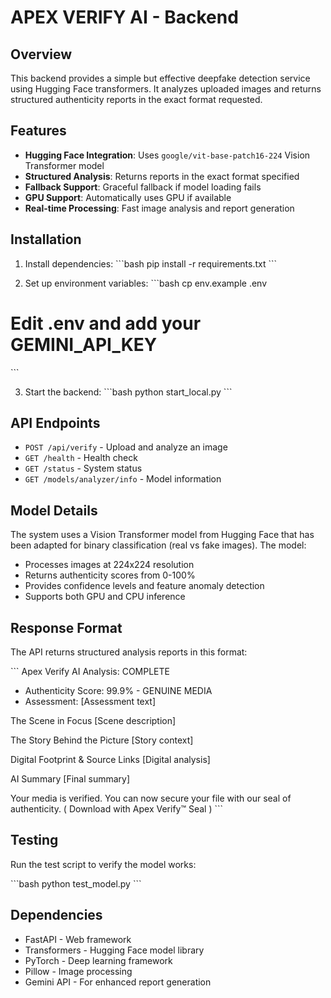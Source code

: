 # APEX VERIFY AI - Backend

## Overview

This backend provides a simple but effective deepfake detection service using Hugging Face transformers. It analyzes uploaded images and returns structured authenticity reports in the exact format requested.

## Features

- **Hugging Face Integration**: Uses `google/vit-base-patch16-224` Vision Transformer model
- **Structured Analysis**: Returns reports in the exact format specified
- **Fallback Support**: Graceful fallback if model loading fails
- **GPU Support**: Automatically uses GPU if available
- **Real-time Processing**: Fast image analysis and report generation

## Installation

1. Install dependencies:
\`\`\`bash
pip install -r requirements.txt
\`\`\`

2. Set up environment variables:
\`\`\`bash
cp env.example .env
# Edit .env and add your GEMINI_API_KEY
\`\`\`

3. Start the backend:
\`\`\`bash
python start_local.py
\`\`\`

## API Endpoints

- `POST /api/verify` - Upload and analyze an image
- `GET /health` - Health check
- `GET /status` - System status
- `GET /models/analyzer/info` - Model information

## Model Details

The system uses a Vision Transformer model from Hugging Face that has been adapted for binary classification (real vs fake images). The model:

- Processes images at 224x224 resolution
- Returns authenticity scores from 0-100%
- Provides confidence levels and feature anomaly detection
- Supports both GPU and CPU inference

## Response Format

The API returns structured analysis reports in this format:

\`\`\`
Apex Verify AI Analysis: COMPLETE
* Authenticity Score: 99.9% - GENUINE MEDIA
* Assessment: [Assessment text]

The Scene in Focus
[Scene description]

The Story Behind the Picture
[Story context]

Digital Footprint & Source Links
[Digital analysis]

AI Summary
[Final summary]

Your media is verified. You can now secure your file with our seal of authenticity.
( Download with Apex Verify™ Seal )
\`\`\`

## Testing

Run the test script to verify the model works:

\`\`\`bash
python test_model.py
\`\`\`

## Dependencies

- FastAPI - Web framework
- Transformers - Hugging Face model library
- PyTorch - Deep learning framework
- Pillow - Image processing
- Gemini API - For enhanced report generation
